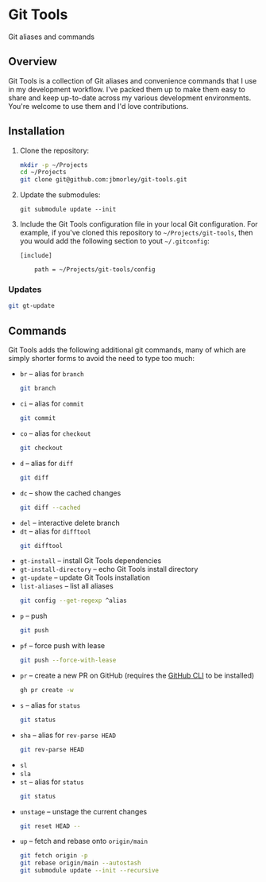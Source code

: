 # Git Tools

Git aliases and commands

## Overview

Git Tools is a collection of Git aliases and convenience commands that I use in my development workflow. I've packed them up to make them easy to share and keep up-to-date across my various development environments. You're welcome to use them and I'd love contributions.

## Installation

1. Clone the repository:

   ```bash
   mkdir -p ~/Projects
   cd ~/Projects
   git clone git@github.com:jbmorley/git-tools.git
   ```

2. Update the submodules:

   ```
   git submodule update --init
   ```

3. Include the Git Tools configuration file in your local Git configuration. For example, if you've cloned this repository to `~/Projects/git-tools`, then you would add the following section to yout `~/.gitconfig`:

   ```
   [include]

       path = ~/Projects/git-tools/config
   ```

### Updates

```bash
git gt-update
```

## Commands

Git Tools adds the following additional git commands, many of which are simply shorter forms to avoid the need to type too much:

- `br` – alias for `branch`
  ```bash
  git branch
  ```
- `ci` – alias for `commit`
  ```bash
  git commit
  ```
- `co` – alias for `checkout`
  ```bash
  git checkout
  ```
- `d` – alias for `diff`
  ```bash
  git diff
  ```
- `dc` – show the cached changes
  ```bash
  git diff --cached
  ```
- `del` – interactive delete branch
- `dt` – alias for `difftool`
  ```bash
  git difftool
  ```
- `gt-install` – install Git Tools dependencies
- `gt-install-directory` – echo Git Tools install directory
- `gt-update` – update Git Tools installation
- `list-aliases` – list all aliases
  ```bash
  git config --get-regexp ^alias
  ```
- `p` – push
  ```bash
  git push
  ```
- `pf` – force push with lease
  ```bash
  git push --force-with-lease
  ```
- `pr` – create a new PR on GitHub (requires the [GitHub CLI](https://cli.github.com) to be installed)
  ```bash
  gh pr create -w
  ```
- `s` – alias for `status`
  ```bash
  git status
  ```
- `sha` – alias for `rev-parse HEAD`
  ```bash
  git rev-parse HEAD
  ```
- `sl`
- `sla`
- `st` – alias for `status`
  ```bash
  git status
  ```
- `unstage` – unstage the current changes
  ```bash
  git reset HEAD --
  ```
- `up` – fetch and rebase onto `origin/main`
   ```bash
   git fetch origin -p
   git rebase origin/main --autostash
   git submodule update --init --recursive
   ```
